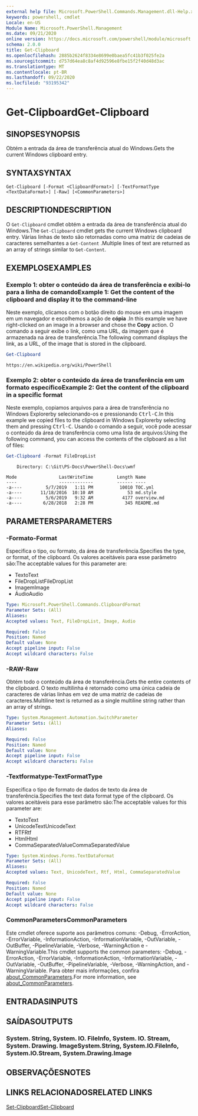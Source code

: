 ```yaml
---
external help file: Microsoft.PowerShell.Commands.Management.dll-Help.xml
keywords: powershell, cmdlet
Locale: en-US
Module Name: Microsoft.PowerShell.Management
ms.date: 09/21/2020
online version: https://docs.microsoft.com/powershell/module/microsoft.powershell.management/get-clipboard?view=powershell-5.1&WT.mc_id=ps-gethelp
schema: 2.0.0
title: Get-Clipboard
ms.openlocfilehash: 2885b2624f8334e8699e0baea5fc41b3f025fe2a
ms.sourcegitcommit: d757d64ea8c8af4d92596e8fbe15f2f40d48d3ac
ms.translationtype: MT
ms.contentlocale: pt-BR
ms.lasthandoff: 09/22/2020
ms.locfileid: "93195342"
---
```

# <span data-ttu-id="e7821-103">Get-Clipboard</span><span class="sxs-lookup"><span data-stu-id="e7821-103">Get-Clipboard</span></span>

## <span data-ttu-id="e7821-104">SINOPSE</span><span class="sxs-lookup"><span data-stu-id="e7821-104">SYNOPSIS</span></span>
<span data-ttu-id="e7821-105">Obtém a entrada da área de transferência atual do Windows.</span><span class="sxs-lookup"><span data-stu-id="e7821-105">Gets the current Windows clipboard entry.</span></span>

## <span data-ttu-id="e7821-106">SYNTAX</span><span class="sxs-lookup"><span data-stu-id="e7821-106">SYNTAX</span></span>

```
Get-Clipboard [-Format <ClipboardFormat>] [-TextFormatType <TextDataFormat>] [-Raw] [<CommonParameters>]
```

## <span data-ttu-id="e7821-107">DESCRIPTION</span><span class="sxs-lookup"><span data-stu-id="e7821-107">DESCRIPTION</span></span>

<span data-ttu-id="e7821-108">O `Get-Clipboard` cmdlet obtém a entrada da área de transferência atual do Windows.</span><span class="sxs-lookup"><span data-stu-id="e7821-108">The `Get-Clipboard` cmdlet gets the current Windows clipboard entry.</span></span> <span data-ttu-id="e7821-109">Várias linhas de texto são retornadas como uma matriz de cadeias de caracteres semelhantes a `Get-Content` .</span><span class="sxs-lookup"><span data-stu-id="e7821-109">Multiple lines of text are returned as an array of strings similar to `Get-Content`.</span></span>

## <span data-ttu-id="e7821-110">EXEMPLOS</span><span class="sxs-lookup"><span data-stu-id="e7821-110">EXAMPLES</span></span>

### <span data-ttu-id="e7821-111">Exemplo 1: obter o conteúdo da área de transferência e exibi-lo para a linha de comando</span><span class="sxs-lookup"><span data-stu-id="e7821-111">Example 1: Get the content of the clipboard and display it to the command-line</span></span>

<span data-ttu-id="e7821-112">Neste exemplo, clicamos com o botão direito do mouse em uma imagem em um navegador e escolhemos a ação de **cópia** .</span><span class="sxs-lookup"><span data-stu-id="e7821-112">In this example we have right-clicked on an image in a browser and chose the **Copy** action.</span></span> <span data-ttu-id="e7821-113">O comando a seguir exibe o link, como uma URL, da imagem que é armazenada na área de transferência.</span><span class="sxs-lookup"><span data-stu-id="e7821-113">The following command displays the link, as a URL, of the image that is stored in the clipboard.</span></span>

```powershell
Get-Clipboard
```

```Output
https://en.wikipedia.org/wiki/PowerShell
```

### <span data-ttu-id="e7821-114">Exemplo 2: obter o conteúdo da área de transferência em um formato específico</span><span class="sxs-lookup"><span data-stu-id="e7821-114">Example 2: Get the content of the clipboard in a specific format</span></span>

<span data-ttu-id="e7821-115">Neste exemplo, copiamos arquivos para a área de transferência no Windows Explorerby selecionando-os e pressionando <kbd>Ctrl-C</kbd>.</span><span class="sxs-lookup"><span data-stu-id="e7821-115">In this example we copied files to the clipboard in Windows Explorerby selecting them and pressing <kbd>Ctrl-C</kbd>.</span></span> <span data-ttu-id="e7821-116">Usando o comando a seguir, você pode acessar o conteúdo da área de transferência como uma lista de arquivos:</span><span class="sxs-lookup"><span data-stu-id="e7821-116">Using the following command, you can access the contents of the clipboard as a list of files:</span></span>

```powershell
Get-Clipboard -Format FileDropList
```

```Output
    Directory: C:\Git\PS-Docs\PowerShell-Docs\wmf

Mode                LastWriteTime         Length Name
----                -------------         ------ ----
-a----         5/7/2019   1:11 PM          10010 TOC.yml
-a----       11/18/2016  10:10 AM             53 md.style
-a----         5/6/2019   9:32 AM           4177 overview.md
-a----        6/28/2018   2:28 PM            345 README.md
```

## <span data-ttu-id="e7821-117">PARAMETERS</span><span class="sxs-lookup"><span data-stu-id="e7821-117">PARAMETERS</span></span>

### <span data-ttu-id="e7821-118">-Formato</span><span class="sxs-lookup"><span data-stu-id="e7821-118">-Format</span></span>

<span data-ttu-id="e7821-119">Especifica o tipo, ou formato, da área de transferência.</span><span class="sxs-lookup"><span data-stu-id="e7821-119">Specifies the type, or format, of the clipboard.</span></span> <span data-ttu-id="e7821-120">Os valores aceitáveis para esse parâmetro são:</span><span class="sxs-lookup"><span data-stu-id="e7821-120">The acceptable values for this parameter are:</span></span>

- <span data-ttu-id="e7821-121">Texto</span><span class="sxs-lookup"><span data-stu-id="e7821-121">Text</span></span>
- <span data-ttu-id="e7821-122">FileDropList</span><span class="sxs-lookup"><span data-stu-id="e7821-122">FileDropList</span></span>
- <span data-ttu-id="e7821-123">Imagem</span><span class="sxs-lookup"><span data-stu-id="e7821-123">Image</span></span>
- <span data-ttu-id="e7821-124">Áudio</span><span class="sxs-lookup"><span data-stu-id="e7821-124">Audio</span></span>

```yaml
Type: Microsoft.PowerShell.Commands.ClipboardFormat
Parameter Sets: (All)
Aliases:
Accepted values: Text, FileDropList, Image, Audio

Required: False
Position: Named
Default value: None
Accept pipeline input: False
Accept wildcard characters: False
```

### <span data-ttu-id="e7821-125">-RAW</span><span class="sxs-lookup"><span data-stu-id="e7821-125">-Raw</span></span>

<span data-ttu-id="e7821-126">Obtém todo o conteúdo da área de transferência.</span><span class="sxs-lookup"><span data-stu-id="e7821-126">Gets the entire contents of the clipboard.</span></span> <span data-ttu-id="e7821-127">O texto multilinha é retornado como uma única cadeia de caracteres de várias linhas em vez de uma matriz de cadeias de caracteres.</span><span class="sxs-lookup"><span data-stu-id="e7821-127">Multiline text is returned as a single multiline string rather than an array of strings.</span></span>

```yaml
Type: System.Management.Automation.SwitchParameter
Parameter Sets: (All)
Aliases:

Required: False
Position: Named
Default value: None
Accept pipeline input: False
Accept wildcard characters: False
```

### <span data-ttu-id="e7821-128">-Textformatype</span><span class="sxs-lookup"><span data-stu-id="e7821-128">-TextFormatType</span></span>

<span data-ttu-id="e7821-129">Especifica o tipo de formato de dados de texto da área de transferência.</span><span class="sxs-lookup"><span data-stu-id="e7821-129">Specifies the text data format type of the clipboard.</span></span> <span data-ttu-id="e7821-130">Os valores aceitáveis para esse parâmetro são:</span><span class="sxs-lookup"><span data-stu-id="e7821-130">The acceptable values for this parameter are:</span></span>

- <span data-ttu-id="e7821-131">Texto</span><span class="sxs-lookup"><span data-stu-id="e7821-131">Text</span></span>
- <span data-ttu-id="e7821-132">UnicodeText</span><span class="sxs-lookup"><span data-stu-id="e7821-132">UnicodeText</span></span>
- <span data-ttu-id="e7821-133">RTF</span><span class="sxs-lookup"><span data-stu-id="e7821-133">Rtf</span></span>
- <span data-ttu-id="e7821-134">Html</span><span class="sxs-lookup"><span data-stu-id="e7821-134">Html</span></span>
- <span data-ttu-id="e7821-135">CommaSeparatedValue</span><span class="sxs-lookup"><span data-stu-id="e7821-135">CommaSeparatedValue</span></span>

```yaml
Type: System.Windows.Forms.TextDataFormat
Parameter Sets: (All)
Aliases:
Accepted values: Text, UnicodeText, Rtf, Html, CommaSeparatedValue

Required: False
Position: Named
Default value: None
Accept pipeline input: False
Accept wildcard characters: False
```

### <span data-ttu-id="e7821-136">CommonParameters</span><span class="sxs-lookup"><span data-stu-id="e7821-136">CommonParameters</span></span>

<span data-ttu-id="e7821-137">Este cmdlet oferece suporte aos parâmetros comuns: -Debug, -ErrorAction, -ErrorVariable, -InformationAction, -InformationVariable, -OutVariable, -OutBuffer, -PipelineVariable, -Verbose, -WarningAction e -WarningVariable.</span><span class="sxs-lookup"><span data-stu-id="e7821-137">This cmdlet supports the common parameters: -Debug, -ErrorAction, -ErrorVariable, -InformationAction, -InformationVariable, -OutVariable, -OutBuffer, -PipelineVariable, -Verbose, -WarningAction, and -WarningVariable.</span></span> <span data-ttu-id="e7821-138">Para obter mais informações, confira [about_CommonParameters](https://go.microsoft.com/fwlink/?LinkID=113216).</span><span class="sxs-lookup"><span data-stu-id="e7821-138">For more information, see [about_CommonParameters](https://go.microsoft.com/fwlink/?LinkID=113216).</span></span>

## <span data-ttu-id="e7821-139">ENTRADAS</span><span class="sxs-lookup"><span data-stu-id="e7821-139">INPUTS</span></span>

## <span data-ttu-id="e7821-140">SAÍDAS</span><span class="sxs-lookup"><span data-stu-id="e7821-140">OUTPUTS</span></span>

### <span data-ttu-id="e7821-141">System. String, System. IO. FileInfo, System. IO. Stream, System. Drawing. Image</span><span class="sxs-lookup"><span data-stu-id="e7821-141">System.String, System.IO.FileInfo, System.IO.Stream, System.Drawing.Image</span></span>

## <span data-ttu-id="e7821-142">OBSERVAÇÕES</span><span class="sxs-lookup"><span data-stu-id="e7821-142">NOTES</span></span>

## <span data-ttu-id="e7821-143">LINKS RELACIONADOS</span><span class="sxs-lookup"><span data-stu-id="e7821-143">RELATED LINKS</span></span>

[<span data-ttu-id="e7821-144">Set-Clipboard</span><span class="sxs-lookup"><span data-stu-id="e7821-144">Set-Clipboard</span></span>](Set-Clipboard.md)
